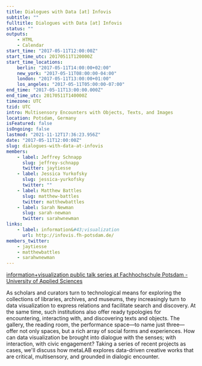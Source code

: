 ```yaml
---
title: Dialogues with Data [at] Infovis
subtitle: ""
fulltitle: Dialogues with Data [at] Infovis
status: ""
outputs:
    - HTML
    - Calendar
start_time: "2017-05-11T12:00:00Z"
start_time_utc: 20170511T120000Z
start_time_locations:
    berlin: "2017-05-11T14:00:00+02:00"
    new_york: "2017-05-11T08:00:00-04:00"
    london: "2017-05-11T13:00:00+01:00"
    los_angeles: "2017-05-11T05:00:00-07:00"
end_time: "2017-05-11T13:00:00.000Z"
end_time_utc: 20170511T140000Z
timezone: UTC
tzid: UTC
intro: Multisensory Encounters with Objects, Texts, and Images
location: Potsdam, Germany
isFeatured: false
isOngoing: false
lastmod: "2021-11-12T17:36:23.956Z"
date: "2017-05-11T12:00:00Z"
slug: dialogues-with-data-at-infovis
members:
    - label: Jeffrey Schnapp
      slug: jeffrey-schnapp
      twitter: jaytiesse
    - label: Jessica Yurkofsky
      slug: jessica-yurkofsky
      twitter: ""
    - label: Matthew Battles
      slug: matthew-battles
      twitter: matthewbattles
    - label: Sarah Newman
      slug: sarah-newman
      twitter: sarahwnewman
links:
    - label: information&#43;visualization
      url: http://infovis.fh-potsdam.de/
members_twitter:
    - jaytiesse
    - matthewbattles
    - sarahwnewman
---
```

<a href="http://infovis.fh-potsdam.de" target="_blank">information+visualization public talk series at Fachhochschule Potsdam - University of Applied Sciences</a>

As scholars and curators turn to technological means for exploring the collections of libraries, archives, and museums, they increasingly turn to data visualization to express relations and facilitate search and discovery. At the same time, such institutions also offer ready typologies for encountering, interacting with, and discovering texts and objects. The gallery, the reading room, the performance space—to name just three—offer not only spaces, but a rich array of social forms and experiences. How can data visualization be brought into dialogue with the senses; with interaction, with civic engagement? Taking a series of recent projects as cases, we'll discuss how metaLAB explores data-driven creative works that are critical, multisensory, and grounded in dialogic encounter.